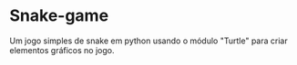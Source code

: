 # Snake-game
Um jogo simples de snake em python usando o módulo "Turtle" para criar elementos gráficos no jogo.
